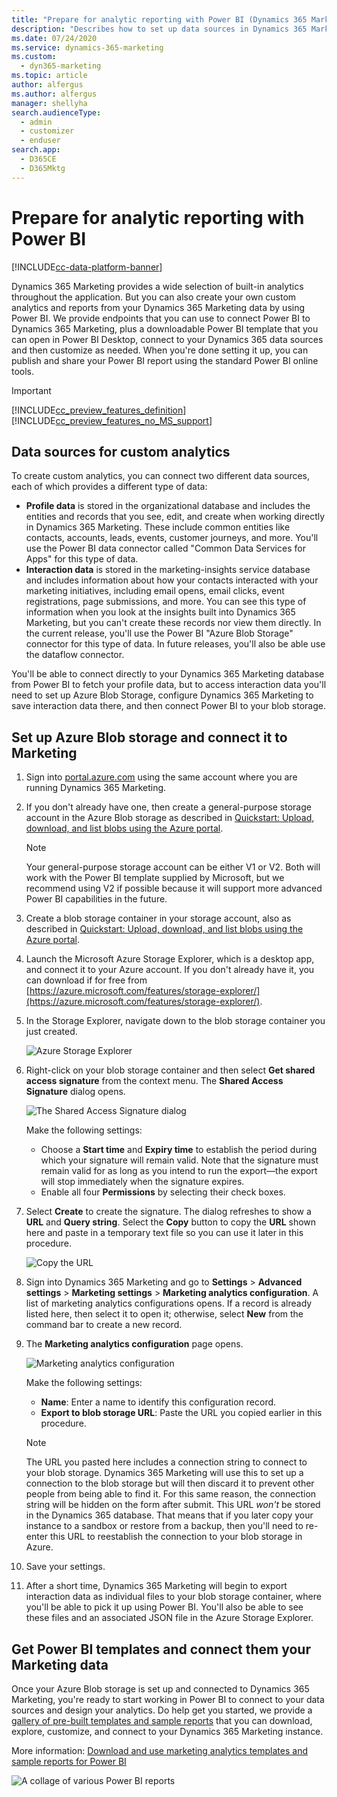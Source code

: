 ```yaml
---
title: "Prepare for analytic reporting with Power BI (Dynamics 365 Marketing) | Microsoft Docs"
description: "Describes how to set up data sources in Dynamics 365 Marketing to make them available to Power BI, and how to download and connect a Power BI template to them."
ms.date: 07/24/2020
ms.service: dynamics-365-marketing
ms.custom: 
  - dyn365-marketing
ms.topic: article
author: alfergus
ms.author: alfergus
manager: shellyha
search.audienceType: 
  - admin
  - customizer
  - enduser
search.app: 
  - D365CE
  - D365Mktg
---
```


# Prepare for analytic reporting with Power BI

[!INCLUDE[cc-data-platform-banner](../includes/cc-data-platform-banner.md)]

Dynamics 365 Marketing provides a wide selection of built-in analytics throughout the application. But you can also create your own custom analytics and reports from your Dynamics 365 Marketing data by using Power BI. We provide endpoints that you can use to connect Power BI to Dynamics 365 Marketing, plus a downloadable Power BI template that you can open in Power BI Desktop, connect to your Dynamics 365 data sources and then customize as needed. When you're done setting it up, you can publish and share your Power BI report using the standard Power BI online tools.

> [!IMPORTANT]
> [!INCLUDE[cc_preview_features_definition](../includes/cc-preview-features-definition.md)]
> [!INCLUDE[cc_preview_features_no_MS_support](../includes/cc-preview-features-no-ms-support.md)]  

<a name="data-sources"></a>

## Data sources for custom analytics

To create custom analytics, you can connect two different data sources, each of which provides a different type of data:

- **Profile data** is stored in the organizational database and includes the entities and records that you see, edit, and create when working directly in Dynamics 365 Marketing. These include common entities like contacts, accounts, leads, events, customer journeys, and more. You'll use the Power BI data connector called "Common Data Services for Apps" for this type of data.
- **Interaction data** is stored in the marketing-insights service database and includes information about how your contacts interacted with your marketing initiatives, including email opens, email clicks, event registrations, page submissions, and more. You can see this type of information when you look at the insights built into Dynamics 365 Marketing, but you can't create these records nor view them directly. In the current release, you'll use the Power BI "Azure Blob Storage" connector for this type of data. In future releases, you'll also be able use the dataflow connector.

You'll be able to connect directly to your Dynamics 365 Marketing  database from Power BI to fetch your profile data, but to access interaction data you'll need to set up Azure Blob Storage, configure Dynamics 365 Marketing to save interaction data there, and then connect Power BI to your blob storage.

<!-- [kfm: this video is being edited and will be hosted elsewhere. Revive this section and update the embed when it's ready]

Watch [the following video](https://www.youtube.com/watch?v=pBrB1BohUrE)
for a quick overview of all the data that is available for your marketing analytical reports.<br/><br/>

<div class="embeddedvideo"><iframe width="560" height="315" src="https://www.youtube.com/embed/pBrB1BohUrE" frameborder="0" allow="accelerometer; autoplay; encrypted-media; gyroscope; picture-in-picture" allowfullscreen></iframe></div> -->

<a name="connect-blob"></a>

## Set up Azure Blob storage and connect it to Marketing

1. Sign into [portal.azure.com](https://portal.azure.com) using the same account where you are running Dynamics 365 Marketing.

1. If you don't already have one, then create a general-purpose storage account in the Azure Blob storage as described in [Quickstart: Upload, download, and list blobs using the Azure portal](https://docs.microsoft.com/azure/storage/blobs/storage-quickstart-blobs-portal).

    > [!NOTE]
    > Your general-purpose storage account can be either V1 or V2. Both will work with the Power BI template supplied by Microsoft, but we recommend using V2 if possible because it will support more advanced Power BI capabilities in the future.

1. Create a blob storage container in your storage account, also as described in [Quickstart: Upload, download, and list blobs using the Azure portal](https://docs.microsoft.com/azure/storage/blobs/storage-quickstart-blobs-portal).

1. Launch the Microsoft Azure Storage Explorer, which is a desktop app, and connect it to your Azure account. If  you don't already have it, you can download if for free from [https://azure.microsoft.com/features/storage-explorer/](https://azure.microsoft.com/features/storage-explorer/).

1. In the Storage Explorer, navigate down to the blob storage container you just created.

    ![Azure Storage Explorer](media/custom-analytics-storage-explorer.png "Azure Storage Explorer")

1. Right-click on your blob storage container and then select **Get shared access signature** from the context menu. The **Shared Access Signature** dialog opens.

    ![The Shared Access Signature dialog](media/custom-analytics-sas.png "The Shared Access Signature dialog")

    Make the following settings:

    - Choose a **Start time** and **Expiry time** to establish the period during which your signature will remain valid. Note that the signature must remain valid for as long as you intend to run the export&mdash;the export will stop immediately when the signature expires.
    - Enable all four **Permissions** by selecting their check boxes.

1. Select **Create** to create the signature. The dialog refreshes to show a **URL** and **Query string**. Select the **Copy** button to copy the **URL** shown here and paste in a temporary text file so you can use it later in this procedure.

    ![Copy the URL](media/custom-analytics-sas-created.png "Copy the URL")

1. Sign into Dynamics 365 Marketing and go to **Settings** > **Advanced settings** > **Marketing settings** > **Marketing analytics configuration**. A list of marketing analytics configurations opens. If a record is already listed here, then select it to open it; otherwise, select **New** from the command bar to create a new record.

1. The **Marketing analytics configuration** page opens.

    ![Marketing analytics configuration](media/custom-analytics-configuration.png "Marketing analytics configuration")

    Make the following settings:

    - **Name**: Enter a name to identify this configuration record.
    - **Export to blob storage URL**: Paste the URL you copied earlier in this procedure.

    > [!NOTE]
    > The URL you pasted here includes a connection string to connect to your blob storage. Dynamics 365 Marketing will use this to set up a connection to the blob storage but will then discard it to prevent other people from being able to find it. For this same reason, the connection string will be hidden on the form after submit. This  URL _won't_ be stored in the Dynamics 365 database. That means that if you later copy your instance to a sandbox or restore from a backup, then you'll need to re-enter this URL to reestablish the connection to your blob storage in Azure.

1. Save your settings.

1. After a short time, Dynamics 365 Marketing will begin to export interaction data as individual files to your blob storage container, where you'll be able to pick it up using Power BI. You'll also be able to see these files and an associated JSON file in the Azure Storage Explorer.

## Get Power BI templates and connect them your Marketing data

Once your Azure Blob storage is set up and connected to Dynamics 365 Marketing, you're ready to start working in Power BI to connect to your data sources and design your analytics. Do help get you started, we provide a [gallery of pre-built templates and sample reports](marketing-analytics/analytics-gallery-start.md) that you can download, explore, customize, and connect to your Dynamics 365 Marketing instance.

More information: [Download and use marketing analytics templates and sample reports for Power BI](marketing-analytics/analytics-gallery-start.md)

![A collage of various Power BI reports](media/pbi-gallery-overview.png)
